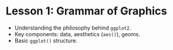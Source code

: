 # Lesson 1: Grammar of Graphics

* Understanding the philosophy behind `ggplot2`.
* Key components: data, aesthetics (`aes()`), geoms.
* Basic `ggplot()` structure.
